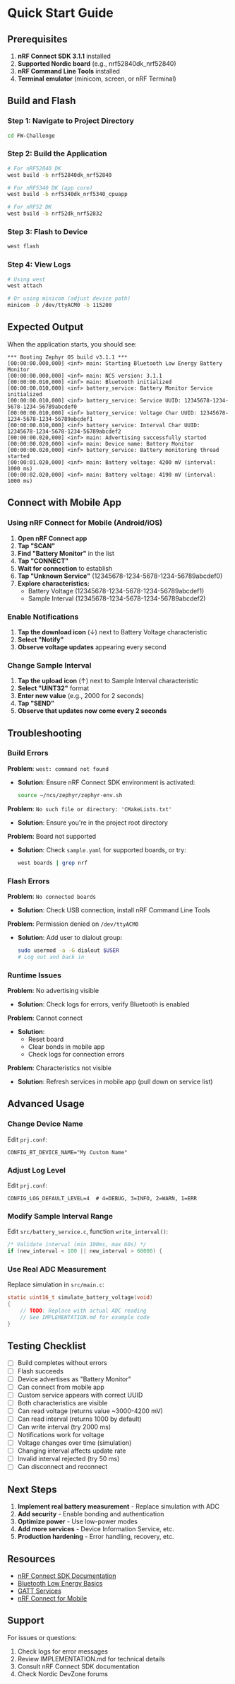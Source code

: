 # Quick Start Guide

## Prerequisites

1. **nRF Connect SDK 3.1.1** installed
2. **Supported Nordic board** (e.g., nrf52840dk_nrf52840)
3. **nRF Command Line Tools** installed
4. **Terminal emulator** (minicom, screen, or nRF Terminal)

## Build and Flash

### Step 1: Navigate to Project Directory

```bash
cd FW-Challenge
```

### Step 2: Build the Application

```bash
# For nRF52840 DK
west build -b nrf52840dk_nrf52840

# For nRF5340 DK (app core)
west build -b nrf5340dk_nrf5340_cpuapp

# For nRF52 DK
west build -b nrf52dk_nrf52832
```

### Step 3: Flash to Device

```bash
west flash
```

### Step 4: View Logs

```bash
# Using west
west attach

# Or using minicom (adjust device path)
minicom -D /dev/ttyACM0 -b 115200
```

## Expected Output

When the application starts, you should see:

```
*** Booting Zephyr OS build v3.1.1 ***
[00:00:00.000,000] <inf> main: Starting Bluetooth Low Energy Battery Monitor
[00:00:00.000,000] <inf> main: NCS version: 3.1.1
[00:00:00.010,000] <inf> main: Bluetooth initialized
[00:00:00.010,000] <inf> battery_service: Battery Monitor Service initialized
[00:00:00.010,000] <inf> battery_service: Service UUID: 12345678-1234-5678-1234-56789abcdef0
[00:00:00.010,000] <inf> battery_service: Voltage Char UUID: 12345678-1234-5678-1234-56789abcdef1
[00:00:00.010,000] <inf> battery_service: Interval Char UUID: 12345678-1234-5678-1234-56789abcdef2
[00:00:00.020,000] <inf> main: Advertising successfully started
[00:00:00.020,000] <inf> main: Device name: Battery Monitor
[00:00:00.020,000] <inf> battery_service: Battery monitoring thread started
[00:00:01.020,000] <inf> main: Battery voltage: 4200 mV (interval: 1000 ms)
[00:00:02.020,000] <inf> main: Battery voltage: 4190 mV (interval: 1000 ms)
```

## Connect with Mobile App

### Using nRF Connect for Mobile (Android/iOS)

1. **Open nRF Connect app**
2. **Tap "SCAN"**
3. **Find "Battery Monitor"** in the list
4. **Tap "CONNECT"**
5. **Wait for connection** to establish
6. **Tap "Unknown Service"** (12345678-1234-5678-1234-56789abcdef0)
7. **Explore characteristics:**
   - Battery Voltage (12345678-1234-5678-1234-56789abcdef1)
   - Sample Interval (12345678-1234-5678-1234-56789abcdef2)

### Enable Notifications

1. **Tap the download icon** (↓) next to Battery Voltage characteristic
2. **Select "Notify"**
3. **Observe voltage updates** appearing every second

### Change Sample Interval

1. **Tap the upload icon** (↑) next to Sample Interval characteristic
2. **Select "UINT32"** format
3. **Enter new value** (e.g., 2000 for 2 seconds)
4. **Tap "SEND"**
5. **Observe that updates now come every 2 seconds**

## Troubleshooting

### Build Errors

**Problem**: `west: command not found`
- **Solution**: Ensure nRF Connect SDK environment is activated:
  ```bash
  source ~/ncs/zephyr/zephyr-env.sh
  ```

**Problem**: `No such file or directory: 'CMakeLists.txt'`
- **Solution**: Ensure you're in the project root directory

**Problem**: Board not supported
- **Solution**: Check `sample.yaml` for supported boards, or try:
  ```bash
  west boards | grep nrf
  ```

### Flash Errors

**Problem**: `No connected boards`
- **Solution**: Check USB connection, install nRF Command Line Tools

**Problem**: Permission denied on `/dev/ttyACM0`
- **Solution**: Add user to dialout group:
  ```bash
  sudo usermod -a -G dialout $USER
  # Log out and back in
  ```

### Runtime Issues

**Problem**: No advertising visible
- **Solution**: Check logs for errors, verify Bluetooth is enabled

**Problem**: Cannot connect
- **Solution**: 
  - Reset board
  - Clear bonds in mobile app
  - Check logs for connection errors

**Problem**: Characteristics not visible
- **Solution**: Refresh services in mobile app (pull down on service list)

## Advanced Usage

### Change Device Name

Edit `prj.conf`:
```
CONFIG_BT_DEVICE_NAME="My Custom Name"
```

### Adjust Log Level

Edit `prj.conf`:
```
CONFIG_LOG_DEFAULT_LEVEL=4  # 4=DEBUG, 3=INFO, 2=WARN, 1=ERR
```

### Modify Sample Interval Range

Edit `src/battery_service.c`, function `write_interval()`:
```c
/* Validate interval (min 100ms, max 60s) */
if (new_interval < 100 || new_interval > 60000) {
```

### Use Real ADC Measurement

Replace simulation in `src/main.c`:
```c
static uint16_t simulate_battery_voltage(void)
{
    // TODO: Replace with actual ADC reading
    // See IMPLEMENTATION.md for example code
}
```

## Testing Checklist

- [ ] Build completes without errors
- [ ] Flash succeeds
- [ ] Device advertises as "Battery Monitor"
- [ ] Can connect from mobile app
- [ ] Custom service appears with correct UUID
- [ ] Both characteristics are visible
- [ ] Can read voltage (returns value ~3000-4200 mV)
- [ ] Can read interval (returns 1000 by default)
- [ ] Can write interval (try 2000 ms)
- [ ] Notifications work for voltage
- [ ] Voltage changes over time (simulation)
- [ ] Changing interval affects update rate
- [ ] Invalid interval rejected (try 50 ms)
- [ ] Can disconnect and reconnect

## Next Steps

1. **Implement real battery measurement** - Replace simulation with ADC
2. **Add security** - Enable bonding and authentication
3. **Optimize power** - Use low-power modes
4. **Add more services** - Device Information Service, etc.
5. **Production hardening** - Error handling, recovery, etc.

## Resources

- [nRF Connect SDK Documentation](https://developer.nordicsemi.com/nRF_Connect_SDK/doc/latest/nrf/index.html)
- [Bluetooth Low Energy Basics](https://developer.nordicsemi.com/nRF_Connect_SDK/doc/latest/nrf/ug_ble.html)
- [GATT Services](https://developer.nordicsemi.com/nRF_Connect_SDK/doc/latest/zephyr/connectivity/bluetooth/api/gatt.html)
- [nRF Connect for Mobile](https://www.nordicsemi.com/Products/Development-tools/nRF-Connect-for-mobile)

## Support

For issues or questions:
1. Check logs for error messages
2. Review IMPLEMENTATION.md for technical details
3. Consult nRF Connect SDK documentation
4. Check Nordic DevZone forums
